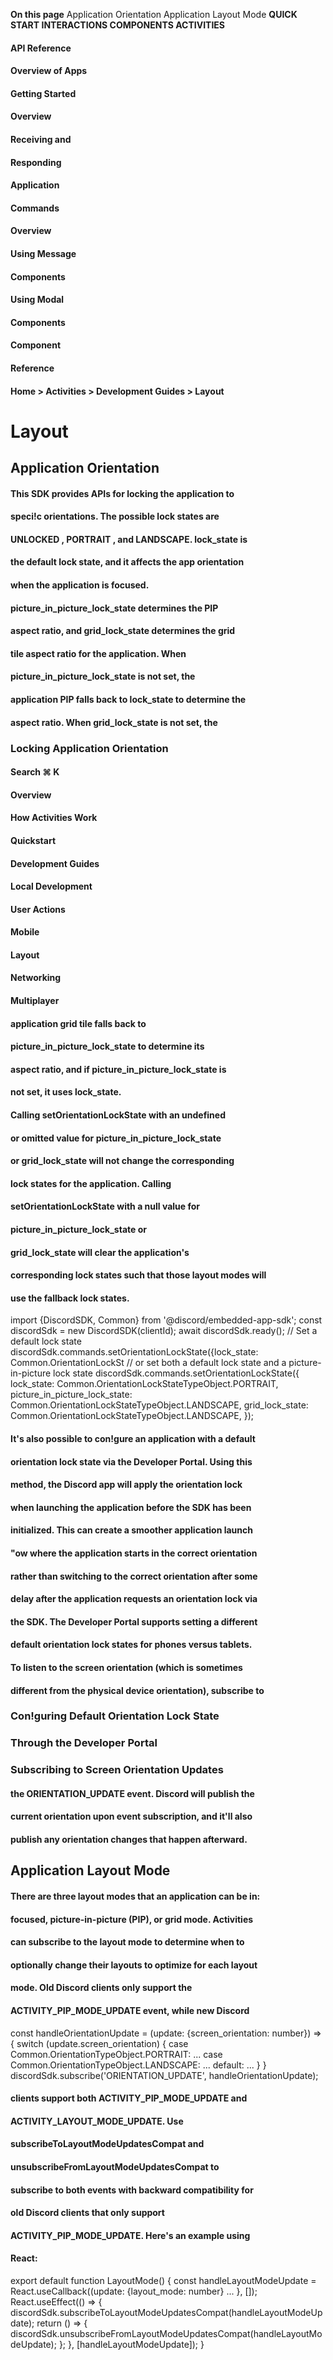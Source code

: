 **On this page** Application Orientation Application Layout Mode **QUICK START INTERACTIONS COMPONENTS ACTIVITIES** 

#### API Reference 

#### Overview of Apps 

#### Getting Started 

#### Overview 

#### Receiving and 

#### Responding 

#### Application 

#### Commands 

#### Overview 

#### Using Message 

#### Components 

#### Using Modal 

#### Components 

#### Component 

#### Reference 

#### Home > Activities > Development Guides > Layout 

# Layout 

## Application Orientation 

#### This SDK provides APIs for locking the application to 

#### speci!c orientations. The possible lock states are 

#### UNLOCKED , PORTRAIT , and LANDSCAPE. lock_state is 

#### the default lock state, and it affects the app orientation 

#### when the application is focused. 

#### picture_in_picture_lock_state determines the PIP 

#### aspect ratio, and grid_lock_state determines the grid 

#### tile aspect ratio for the application. When 

#### picture_in_picture_lock_state is not set, the 

#### application PIP falls back to lock_state to determine the 

#### aspect ratio. When grid_lock_state is not set, the 

### Locking Application Orientation 

#### Search ⌘ K 


#### Overview 

#### How Activities Work 

#### Quickstart 

#### Development Guides 

#### Local Development 

#### User Actions 

#### Mobile 

#### Layout 

#### Networking 

#### Multiplayer 

#### application grid tile falls back to 

#### picture_in_picture_lock_state to determine its 

#### aspect ratio, and if picture_in_picture_lock_state is 

#### not set, it uses lock_state. 

#### Calling setOrientationLockState with an undefined 

#### or omitted value for picture_in_picture_lock_state 

#### or grid_lock_state will not change the corresponding 

#### lock states for the application. Calling 

#### setOrientationLockState with a null value for 

#### picture_in_picture_lock_state or 

#### grid_lock_state will clear the application's 

#### corresponding lock states such that those layout modes will 

#### use the fallback lock states. 

 import {DiscordSDK, Common} from '@discord/embedded-app-sdk'; const discordSdk = new DiscordSDK(clientId); await discordSdk.ready(); // Set a default lock state discordSdk.commands.setOrientationLockState({lock_state: Common.OrientationLockSt // or set both a default lock state and a picture-in-picture lock state discordSdk.commands.setOrientationLockState({ lock_state: Common.OrientationLockStateTypeObject.PORTRAIT, picture_in_picture_lock_state: Common.OrientationLockStateTypeObject.LANDSCAPE, grid_lock_state: Common.OrientationLockStateTypeObject.LANDSCAPE, }); 


#### It's also possible to con!gure an application with a default 

#### orientation lock state via the Developer Portal. Using this 

#### method, the Discord app will apply the orientation lock 

#### when launching the application before the SDK has been 

#### initialized. This can create a smoother application launch 

#### "ow where the application starts in the correct orientation 

#### rather than switching to the correct orientation after some 

#### delay after the application requests an orientation lock via 

#### the SDK. The Developer Portal supports setting a different 

#### default orientation lock states for phones versus tablets. 

#### To listen to the screen orientation (which is sometimes 

#### different from the physical device orientation), subscribe to 

### Con!guring Default Orientation Lock State 

### Through the Developer Portal 

### Subscribing to Screen Orientation Updates 


#### the ORIENTATION_UPDATE event. Discord will publish the 

#### current orientation upon event subscription, and it'll also 

#### publish any orientation changes that happen afterward. 

## Application Layout Mode 

#### There are three layout modes that an application can be in: 

#### focused, picture-in-picture (PIP), or grid mode. Activities 

#### can subscribe to the layout mode to determine when to 

#### optionally change their layouts to optimize for each layout 

#### mode. Old Discord clients only support the 

#### ACTIVITY_PIP_MODE_UPDATE event, while new Discord 

 const handleOrientationUpdate = (update: {screen_orientation: number}) => { switch (update.screen_orientation) { case Common.OrientationTypeObject.PORTRAIT: ... case Common.OrientationTypeObject.LANDSCAPE: ... default: ... } } discordSdk.subscribe('ORIENTATION_UPDATE', handleOrientationUpdate); 


#### clients support both ACTIVITY_PIP_MODE_UPDATE and 

#### ACTIVITY_LAYOUT_MODE_UPDATE. Use 

#### subscribeToLayoutModeUpdatesCompat and 

#### unsubscribeFromLayoutModeUpdatesCompat to 

#### subscribe to both events with backward compatibility for 

#### old Discord clients that only support 

#### ACTIVITY_PIP_MODE_UPDATE. Here's an example using 

#### React: 

 export default function LayoutMode() { const handleLayoutModeUpdate = React.useCallback((update: {layout_mode: number} ... }, []); React.useEffect(() => { discordSdk.subscribeToLayoutModeUpdatesCompat(handleLayoutModeUpdate); return () => { discordSdk.unsubscribeFromLayoutModeUpdatesCompat(handleLayoutModeUpdate); }; }, [handleLayoutModeUpdate]); } 


